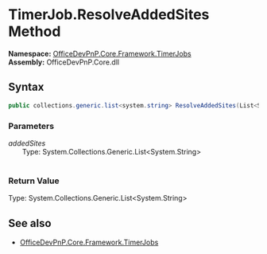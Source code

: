 # TimerJob.ResolveAddedSites Method  
**Namespace:** [OfficeDevPnP.Core.Framework.TimerJobs](OfficeDevPnP.Core.Framework.TimerJobs.md)  
**Assembly:** OfficeDevPnP.Core.dll  
## Syntax
```C#
public collections.generic.list<system.string> ResolveAddedSites(List<String> addedSites)
```
### Parameters
*addedSites*  
&emsp;&emsp;Type: System.Collections.Generic.List<System.String>  
&emsp;&emsp;  
  
### Return Value
Type: System.Collections.Generic.List<System.String>  

## See also
- [OfficeDevPnP.Core.Framework.TimerJobs](OfficeDevPnP.Core.Framework.TimerJobs.md)
